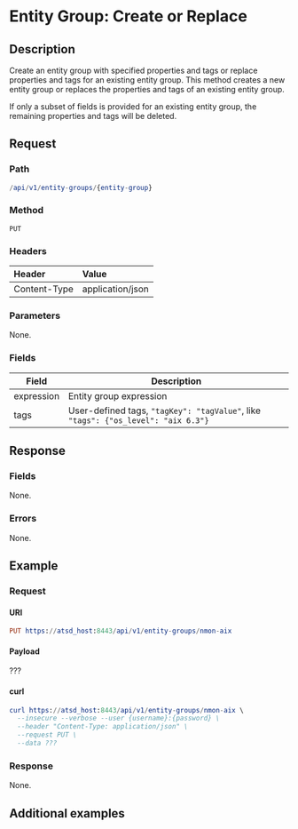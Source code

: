 # Entity Group: Create or Replace

## Description

Create an entity group with specified properties and tags or replace properties and tags for an existing entity group.
This method creates a new entity group or replaces the properties and tags of an existing entity group. 

<aside class="notice">
If only a subset of fields is provided for an existing entity group, the remaining properties and tags will be deleted.
</aside>

## Request

### Path

```elm
/api/v1/entity-groups/{entity-group}
```

### Method

```
PUT 
```

### Headers

|**Header**|**Value**|
|:---|:---|
| Content-Type | application/json |

### Parameters

None.

### Fields

|Field | Description|
|---|---|
| expression | Entity group expression|
|tags | User-defined tags, `"tagKey": "tagValue"`, like `"tags": {"os_level": "aix 6.3"}`|

## Response

### Fields

None. 

### Errors

None.

## Example

### Request

#### URI

```elm
PUT https://atsd_host:8443/api/v1/entity-groups/nmon-aix
```

#### Payload
???
#### curl

```elm
curl https://atsd_host:8443/api/v1/entity-groups/nmon-aix \
  --insecure --verbose --user {username}:{password} \
  --header "Content-Type: application/json" \
  --request PUT \
  --data ???
 ```
 
### Response

None.

## Additional examples







